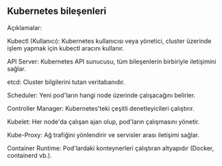 ## Kubernetes bileşenleri

Açıklamalar:

Kubectl (Kullanıcı): Kubernetes kullanıcısı veya yönetici, cluster üzerinde işlem yapmak için kubectl aracını kullanır.

API Server: Kubernetes API sunucusu, tüm bileşenlerin birbiriyle iletişimini sağlar.

etcd: Cluster bilgilerini tutan veritabanıdır.

Scheduler: Yeni pod'ların hangi node üzerinde çalışacağını belirler.

Controller Manager: Kubernetes'teki çeşitli denetleyicileri çalıştırır.

Kubelet: Her node'da çalışan ajan olup, pod'ların çalışmasını yönetir.

Kube-Proxy: Ağ trafiğini yönlendirir ve servisler arası iletişimi sağlar.

Container Runtime: Pod'lardaki konteynerleri çalıştıran altyapıdır (Docker, containerd vb.).
